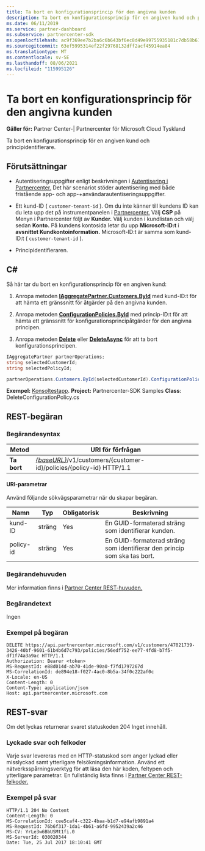 ```yaml
---
title: Ta bort en konfigurationsprincip för den angivna kunden
description: Ta bort en konfigurationsprincip för en angiven kund och principidentifierare.
ms.date: 06/11/2019
ms.service: partner-dashboard
ms.subservice: partnercenter-sdk
ms.openlocfilehash: ac9f369ee7b2ba6c6b643bf6ec8d49e99755935181c7db58b616bef427a5a314
ms.sourcegitcommit: 63ef5995314ef22f29768132dff2acf45914ea84
ms.translationtype: MT
ms.contentlocale: sv-SE
ms.lasthandoff: 08/06/2021
ms.locfileid: "115995126"
---
```

# <a name="delete-a-configuration-policy-for-the-specified-customer"></a>Ta bort en konfigurationsprincip för den angivna kunden

**Gäller för:** Partner Center-| Partnercenter för Microsoft Cloud Tyskland

Ta bort en konfigurationsprincip för en angiven kund och principidentifierare.

## <a name="prerequisites"></a>Förutsättningar

- Autentiseringsuppgifter enligt beskrivningen i [Autentisering i Partnercenter.](partner-center-authentication.md) Det här scenariot stöder autentisering med både fristående app- och app-+användarautentiseringsuppgifter.

- Ett kund-ID ( `customer-tenant-id` ). Om du inte känner till kundens ID kan du leta upp det på instrumentpanelen i [Partnercenter.](https://partner.microsoft.com/dashboard) Välj **CSP** på Menyn i Partnercenter följt av **Kunder.** Välj kunden i kundlistan och välj sedan **Konto.** På kundens kontosida letar du upp **Microsoft-ID:t** i **avsnittet Kundkontoinformation.** Microsoft-ID:t är samma som kund-ID:t ( `customer-tenant-id` ).

- Principidentifieraren.

## <a name="c"></a>C\#

Så här tar du bort en konfigurationsprincip för en angiven kund:

1. Anropa metoden [**IAggregatePartner.Customers.ById**](/dotnet/api/microsoft.store.partnercenter.customers.icustomercollection.byid) med kund-ID:t för att hämta ett gränssnitt för åtgärder på den angivna kunden.

2. Anropa metoden [**ConfigurationPolicies.ById**](/dotnet/api/microsoft.store.partnercenter.devicesdeployment.iconfigurationpolicycollection.byid) med princip-ID:t för att hämta ett gränssnitt för konfigurationsprincipåtgärder för den angivna principen.

3. Anropa metoden [**Delete**](/dotnet/api/microsoft.store.partnercenter.devicesdeployment.iconfigurationpolicy.delete) eller [**DeleteAsync**](/dotnet/api/microsoft.store.partnercenter.devicesdeployment.iconfigurationpolicy.deleteasync) för att ta bort konfigurationsprincipen.

``` csharp
IAggregatePartner partnerOperations;
string selectedCustomerId;
string selectedPolicyId;

partnerOperations.Customers.ById(selectedCustomerId).ConfigurationPolicies.ById(selectedPolicyId).Delete();
```

**Exempel:** [Konsoltestapp](console-test-app.md). **Project:** Partnercenter-SDK Samples **Class**: DeleteConfigurationPolicy.cs

## <a name="rest-request"></a>REST-begäran

### <a name="request-syntax"></a>Begärandesyntax

| Metod     | URI för förfrågan                                                                                          |
|------------|------------------------------------------------------------------------------------------------------|
| **Ta bort** | [*{baseURL}*](partner-center-rest-urls.md)/v1/customers/{customer-id}/policies/{policy-id} HTTP/1.1 |

#### <a name="uri-parameters"></a>URI-parametrar

Använd följande sökvägsparametrar när du skapar begäran.

| Namn        | Typ   | Obligatorisk | Beskrivning                                                   |
|-------------|--------|----------|---------------------------------------------------------------|
| kund-ID | sträng | Yes      | En GUID-formaterad sträng som identifierar kunden.         |
| policy-id   | sträng | Yes      | En GUID-formaterad sträng som identifierar den princip som ska tas bort. |

### <a name="request-headers"></a>Begärandehuvuden

Mer information finns i [Partner Center REST-huvuden.](headers.md)

### <a name="request-body"></a>Begärandetext

Ingen

### <a name="request-example"></a>Exempel på begäran

```http
DELETE https://api.partnercenter.microsoft.com/v1/customers/47021739-3426-40bf-9601-61b4b6d7c793/policies/56edf752-ee77-4fd8-b7f5-df1f74a3a9ac HTTP/1.1
Authorization: Bearer <token>
MS-RequestId: e88d014d-ab70-41de-90a0-f7fd1797267d
MS-CorrelationId: de894e18-f027-4ac0-8b5a-34f0c222af0c
X-Locale: en-US
Content-Length: 0
Content-Type: application/json
Host: api.partnercenter.microsoft.com
```

## <a name="rest-response"></a>REST-svar

Om det lyckas returnerar svaret statuskoden 204 Inget innehåll.

### <a name="response-success-and-error-codes"></a>Lyckade svar och felkoder

Varje svar levereras med en HTTP-statuskod som anger lyckad eller misslyckad samt ytterligare felsökningsinformation. Använd ett nätverksspårningsverktyg för att läsa den här koden, feltypen och ytterligare parametrar. En fullständig lista finns i [Partner Center REST-felkoder.](error-codes.md)

### <a name="response-example"></a>Exempel på svar

```http
HTTP/1.1 204 No Content
Content-Length: 0
MS-CorrelationId: cee5caf4-c322-4baa-b1d7-e94afb9891a4
MS-RequestId: 76b6f317-1da1-4b61-a6fd-9952439a2c46
MS-CV: YrLe3w6BbUSMt1fi.0
MS-ServerId: 030020344
Date: Tue, 25 Jul 2017 18:10:41 GMT
```
